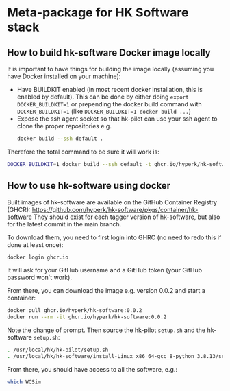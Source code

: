 # Meta-package for HK Software stack

## How to build hk-software Docker image locally

It is important to have things for building the image locally (assuming you have Docker installed on your machine):

-   Have BUILDKIT enabled (in most recent docker installation, this is enabled by default).
    This can be done by either doing `export DOCKER_BUILDKIT=1` or prepending the docker build command with `DOCKER_BUILDKIT=1` (like `DOCKER_BUILDKIT=1 docker build ...`)
-   Expose the ssh agent socket so that hk-pilot can use your ssh agent to clone the proper repositories e.g.
    ```bash
    docker build --ssh default .
    ```

Therefore the total command to be sure it will work is:
```bash
DOCKER_BUILDKIT=1 docker build --ssh default -t ghcr.io/hyperk/hk-software:latest .
```

## How to use hk-software using docker

Built images of hk-software are available on the GitHub Container Registry (GHCR): https://github.com/hyperk/hk-software/pkgs/container/hk-software
They should exist for each tagger version of hk-software, but also for the latest commit in the main branch.

To download them, you need to first login into GHRC (no need to redo this if done at least once):

```bash
docker login ghcr.io
```

It will ask for your GitHub username and a GitHub token (your GitHub password won't work).

From there, you can download the image e.g. version 0.0.2 and start a container:

```bash
docker pull ghcr.io/hyperk/hk-software:0.0.2
docker run --rm -it ghcr.io/hyperk/hk-software:0.0.2
```

Note the change of prompt.
Then source the hk-pilot `setup.sh` and the hk-software `setup.sh`:

```bash
. /usr/local/hk/hk-pilot/setup.sh
. /usr/local/hk/hk-software/install-Linux_x86_64-gcc_8-python_3.8.13/setup.sh
```

From there, you should have access to all the software, e.g.:

```bash
which WCSim
```

